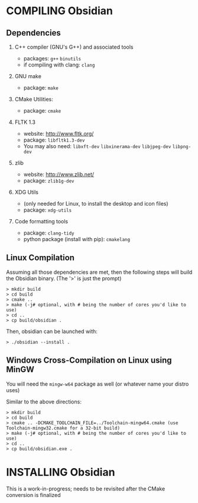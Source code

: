
# COMPILING Obsidian

## Dependencies

1. C++ compiler (GNU's G++) and associated tools
   * packages: `g++` `binutils`
   * if compiling with clang: `clang`

2. GNU make
   * package: `make`
   
3. CMake Utilities:
   * package: `cmake` 

4. FLTK 1.3 
   * website: http://www.fltk.org/
   * package: `libfltk1.3-dev`
   * You may also need: `libxft-dev` `libxinerama-dev` `libjpeg-dev` `libpng-dev`

5. zlib
   * website: http://www.zlib.net/
   * package: `zlib1g-dev`

6. XDG Utils
   * (only needed for Linux, to install the desktop and icon files)
   * package: `xdg-utils`
   
7. Code formatting tools
   * package: `clang-tidy`
   * python package (install with pip): `cmakelang`

## Linux Compilation

Assuming all those dependencies are met, then the following steps
will build the Obsidian binary. (The '>' is just the prompt)

    > mkdir build
    > cd build
    > cmake ..
    > make (-j# optional, with # being the number of cores you'd like to use)
    > cd ..
    > cp build/obsidian .
    
Then, obsidian can be launched with:

    > ./obsidian --install .

## Windows Cross-Compilation on Linux using MinGW

You will need the `mingw-w64` package as well (or whatever name your distro uses)

Similar to the above directions:

    > mkdir build
    > cd build
    > cmake .. -DCMAKE_TOOLCHAIN_FILE=../Toolchain-mingw64.cmake (use Toolchain-mingw32.cmake for a 32-bit build)
    > make (-j# optional, with # being the number of cores you'd like to use)
    > cd ..
    > cp build/obsidian.exe .


# INSTALLING Obsidian

This is a work-in-progress; needs to be revisited after the CMake conversion is finalized

